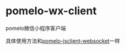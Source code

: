 # pomelo-wx-client
pomelo微信小程序客户端

具体使用方法和[pomelo-jsclient-websocket](https://github.com/pomelonode/pomelo-jsclient-websocket)一样
